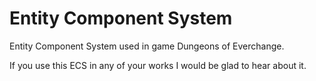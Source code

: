 # Entity Component System

Entity Component System used in game Dungeons of Everchange.

If you use this ECS in any of your works I would be glad to hear about it.
